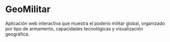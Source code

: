# GeoMilitar
Aplicación web interactiva que muestra el poderío militar global, organizado por tipo de armamento, capacidades tecnológicas y visualización geográfica.
